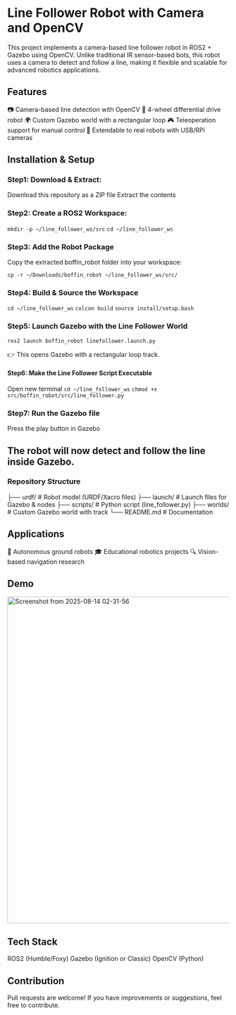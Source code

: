 # Line Follower Robot with Camera and OpenCV

This project implements a camera-based line follower robot in ROS2 + Gazebo using OpenCV.
Unlike traditional IR sensor-based bots, this robot uses a camera to detect and follow a line, making it flexible and scalable for advanced robotics applications.

## Features
📷 Camera-based line detection with OpenCV
🤖 4-wheel differential drive robot
🌍 Custom Gazebo world with a rectangular loop
🎮 Teleoperation support for manual control
🔄 Extendable to real robots with USB/RPi cameras

## Installation & Setup
### Step1: Download & Extract:
Download this repository as a ZIP file
Extract the contents

### Step2: Create a ROS2 Workspace:
`mkdir -p ~/line_follower_ws/src`
`cd ~/line_follower_ws`

### Step3: Add the Robot Package
Copy the extracted boffin_robot folder into your workspace:

`cp -r ~/Downloads/boffin_robot ~/line_follower_ws/src/`

### Step4: Build & Source the Workspace
`cd ~/line_follower_ws`
`colcon build`
`source install/setup.bash`

### Step5: Launch Gazebo with the Line Follower World
`ros2 launch boffin_robot linefollower.launch.py`

👉 This opens Gazebo with a rectangular loop track.

#### Step6: Make the Line Follower Script Executable
Open new terminal 
`cd ~/line_follower_ws`
`chmod +x src/boffin_robot/src/line_follower.py`

### Step7: Run the Gazebo file
Press the play button in Gazebo

## The robot will now detect and follow the line inside Gazebo.

### Repository Structure
├── urdf/               # Robot model (URDF/Xacro files)
├── launch/             # Launch files for Gazebo & nodes
├── scripts/            # Python script (line_follower.py)
├── worlds/             # Custom Gazebo world with track
└── README.md           # Documentation

## Applications

🤖 Autonomous ground robots
🎓 Educational robotics projects
🔍 Vision-based navigation research

## Demo
<img width="1303" height="742" alt="Screenshot from 2025-08-14 02-31-56" src="https://github.com/user-attachments/assets/981caef2-adc8-48b2-8efd-de16588e478a" />


## Tech Stack

ROS2 (Humble/Foxy)
Gazebo (Ignition or Classic)
OpenCV (Python)

## Contribution

Pull requests are welcome! If you have improvements or suggestions, feel free to contribute.
